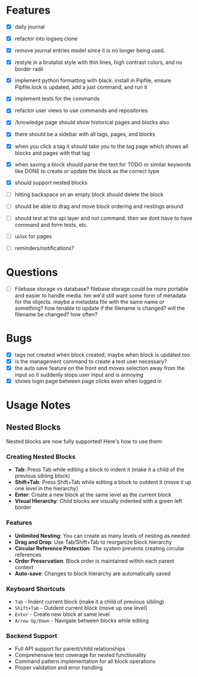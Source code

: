 # Features
- [x] daily journal
- [x] refactor into logseq clone
- [x] remove journal entries model since it is no longer being used.
- [x] restyle in a brutalist style with thin lines,
      high contrast colors, and no border radii
- [x] implement python formatting with black. install in Pipfile,
      ensure Pipfile.lock is updated, add a just command, and run it
- [x] implement tests for the commands
- [x] refactor user views to use commands and repositories
- [x] /knowledge page should show historical pages and blocks also
- [x] there should be a sidebar with all tags, pages, and blocks
- [x] when you click a tag it should take you to the tag page which shows all blocks and pages with that tag
- [x] when saving a block should parse the text for TODO or similar keywords like DONE to create or update the block as the correct type
- [x] should support nested blocks
- [ ] hitting backspace on an empty block should delete the block
- [ ] should be able to drag and move block ordering and nestings around
- [ ] should test at the api layer and not command. then we dont have to have command and form tests, etc.
- [ ] ui/ux for pages
- [ ] reminders/notifications?


# Questions
- [ ] Filebase storage vs database? filebase storage could
      be more portable and easier to handle media. hm we'd
      still want some form of metadata for the objects. maybe
      a metadata file with the same name or something? how tenable
      to update if the filename is changed? will the filename be changed?
      how often?

# Bugs
- [x] tags not created when block created, maybe when block is updated too
- [x] is the management command to create a test user necessary?
- [x] the auto save feature on the front end moves selection away from the input
      so it suddenly stops user input and is annoying
- [x] shows login page between page clicks even when logged in

# Usage Notes

## Nested Blocks
Nested blocks are now fully supported! Here's how to use them:

### Creating Nested Blocks
- **Tab**: Press Tab while editing a block to indent it (make it a child of the previous sibling block)
- **Shift+Tab**: Press Shift+Tab while editing a block to outdent it (move it up one level in the hierarchy)
- **Enter**: Create a new block at the same level as the current block
- **Visual Hierarchy**: Child blocks are visually indented with a green left border

### Features
- **Unlimited Nesting**: You can create as many levels of nesting as needed
- **Drag and Drop**: Use Tab/Shift+Tab to reorganize block hierarchy
- **Circular Reference Protection**: The system prevents creating circular references
- **Order Preservation**: Block order is maintained within each parent context
- **Auto-save**: Changes to block hierarchy are automatically saved

### Keyboard Shortcuts
- `Tab` - Indent current block (make it a child of previous sibling)
- `Shift+Tab` - Outdent current block (move up one level)
- `Enter` - Create new block at same level
- `Arrow Up/Down` - Navigate between blocks while editing

### Backend Support
- Full API support for parent/child relationships
- Comprehensive test coverage for nested functionality
- Command pattern implementation for all block operations
- Proper validation and error handling
